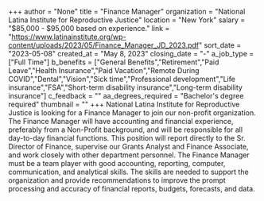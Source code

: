 +++
author = "None"
title = "Finance Manager"
organization = "National Latina Institute for Reproductive Justice"
location = "New York"
salary = "$85,000 - $95,000 based on experience."
link = "https://www.latinainstitute.org/wp-content/uploads/2023/05/Finance_Manager_JD_2023.pdf"
sort_date = "2023-05-08"
created_at = "May 8, 2023"
closing_date = "-"
a_job_type = ["Full Time"]
b_benefits = ["General Benefits","Retirement","Paid Leave","Health Insurance","Paid Vacation","Remote During COVID","Dental","Vision","Sick time","Professional development","Life insurance","FSA","Short-term disability insurance","Long-term disability insurance"]
c_feedback = ""
aa_degrees_required = "Bachelor's degree required"
thumbnail = ""
+++
National Latina Institute for Reproductive Justice is looking for a Finance Manager to join our non-profit organization. The Finance Manager will have accounting and financial experience, preferably from a Non-Profit background, and will be responsible for all day-to-day financial functions. This position will report directly to the Sr. Director of Finance, supervise our Grants Analyst and Finance Associate, and work closely with other department personnel. The Finance Manager must be a team player with good accounting, reporting, computer, communication, and analytical skills. The skills are needed to support the organization and provide recommendations to improve the prompt processing and accuracy of financial reports, budgets, forecasts, and data.